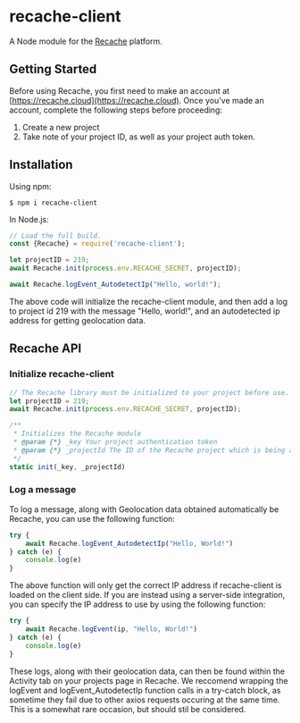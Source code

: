 # recache-client

A Node module for the [Recache](https://recache.cloud/) platform.

## Getting Started
Before using Recache, you first need to make an account at [https://recache.cloud](https://recache.cloud). Once you've made an account, complete the following steps before proceeding:
1. Create a new project
2. Take note of your project ID, as well as your project auth token.

## Installation

Using npm:
```shell
$ npm i recache-client
```

In Node.js:
```js
// Load the full build.
const {Recache} = require('recache-client');

let projectID = 219;
await Recache.init(process.env.RECACHE_SECRET, projectID);

await Recache.logEvent_AutodetectIp("Hello, world!");
```
The above code will initialize the recache-client module, and then add a log to project id 219 with the message "Hello, world!", and an autodetected ip address for getting geolocation data.

## Recache API
### Initialize recache-client

```js
// The Recache library must be initialized to your project before use. Pass the project auth token & project ID into the init function.
let projectID = 219;
await Recache.init(process.env.RECACHE_SECRET, projectID);
```

```js
/**
 * Initializes the Recache module
 * @param {*} _key Your project authentication token
 * @param {*} _projectId The ID of the Recache project which is being accessed
 */
static init(_key, _projectId)
```

### Log a message
To log a message, along with Geolocation data obtained automatically be Recache, you can use the following function:

```js
try {
    await Recache.logEvent_AutodetectIp("Hello, World!")
} catch (e) {
    console.log(e)
}

```
The above function will only get the correct IP address if recache-client is loaded on the client side. If you are instead using a server-side integration, you can specify the IP address to use by using the following function:
```js
try {
    await Recache.logEvent(ip, "Hello, World!")
} catch (e) {
    console.log(e)
}
```
These logs, along with their geolocation data, can then be found within the Activity tab on your projects page in Recache. We reccomend wrapping the logEvent and logEvent_AutodetectIp function calls in a try-catch block, as sometime they fail due to other axios requests occuring at the same time. This is a somewhat rare occasion, but should stil be considered.

